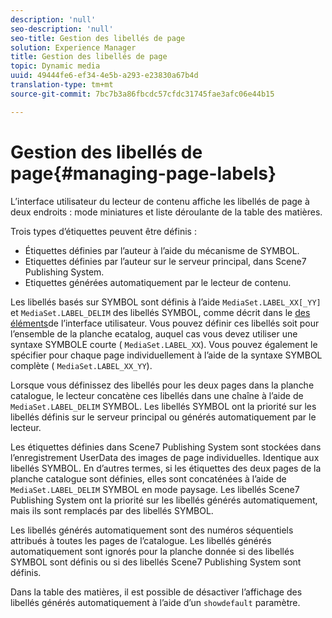 ```yaml
---
description: 'null'
seo-description: 'null'
seo-title: Gestion des libellés de page
solution: Experience Manager
title: Gestion des libellés de page
topic: Dynamic media
uuid: 49444fe6-ef34-4e5b-a293-e23830a67b4d
translation-type: tm+mt
source-git-commit: 7bc7b3a86fbcdc57cfdc31745fae3afc06e44b15

---
```



# Gestion des libellés de page{#managing-page-labels}

L’interface utilisateur du lecteur de contenu affiche les libellés de page à deux endroits : mode miniatures et liste déroulante de la table des matières.

Trois types d’étiquettes peuvent être définis :

* Étiquettes définies par l’auteur à l’aide du mécanisme de  SYMBOL.
* Etiquettes définies par l’auteur sur le serveur principal, dans Scene7 Publishing System.
* Etiquettes générées automatiquement par le lecteur de contenu.

Les libellés basés sur SYMBOL sont définis à l’aide `MediaSet.LABEL_XX[_YY]` et `MediaSet.LABEL_DELIM` des libellés SYMBOL, comme décrit dans le [des éléments](../../c-html5-s7-aem-asset-viewers/c-html5-20-ecatalog-viewer-about/c-html5-20-ecatalog-viewer-localization.md#concept-cbfc39344c494eb7b9f6a272cff0cc74)de l’interface utilisateur. Vous pouvez définir ces libellés soit pour l’ensemble de la planche ecatalog, auquel cas vous devez utiliser une syntaxe SYMBOLE courte ( `MediaSet.LABEL_XX`). Vous pouvez également le spécifier pour chaque page individuellement à l’aide de la syntaxe SYMBOL complète ( `MediaSet.LABEL_XX_YY`).

Lorsque vous définissez des libellés pour les deux pages dans la planche catalogue, le lecteur concatène ces libellés dans une chaîne à l’aide de `MediaSet.LABEL_DELIM` SYMBOL. Les libellés SYMBOL ont la priorité sur les libellés définis sur le serveur principal ou générés automatiquement par le lecteur.

Les étiquettes définies dans Scene7 Publishing System sont stockées dans l’enregistrement UserData des images de page individuelles. Identique aux libellés SYMBOL. En d’autres termes, si les étiquettes des deux pages de la planche catalogue sont définies, elles sont concaténées à l’aide de `MediaSet.LABEL_DELIM` SYMBOL en mode paysage. Les libellés Scene7 Publishing System ont la priorité sur les libellés générés automatiquement, mais ils sont remplacés par des libellés SYMBOL.

Les libellés générés automatiquement sont des numéros séquentiels attribués à toutes les pages de l’catalogue. Les libellés générés automatiquement sont ignorés pour la planche donnée si des libellés SYMBOL sont définis ou si des libellés Scene7 Publishing System sont définis.

Dans la table des matières, il est possible de désactiver l’affichage des libellés générés automatiquement à l’aide d’un `showdefault` paramètre.
